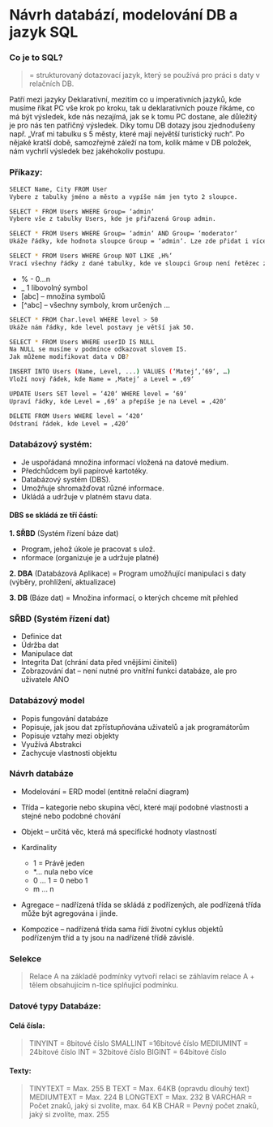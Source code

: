 # Návrh databází, modelování DB a jazyk SQL


### Co je to SQL?

>= strukturovaný dotazovací jazyk, který se používá pro práci s daty v relačních DB.

Patří mezi jazyky Deklarativní, mezitím co u imperativních jazyků, kde musíme říkat PC vše krok po kroku, tak u deklarativních pouze říkáme, co má být výsledek, kde nás nezajímá, jak se k tomu PC dostane, ale důležitý je pro nás ten patřičný výsledek.
Díky tomu DB dotazy jsou zjednodušeny např. „Vrať mi tabulku s 5 městy, které mají největší turistický ruch“. Po nějaké kratší době, samozřejmě záleží na tom, kolik máme v DB položek, nám vychrlí výsledek bez jakéhokoliv postupu. 

### Příkazy:
```sh
SELECT Name, City FROM User
Vybere z tabulky jméno a město a vypíše nám jen tyto 2 sloupce.
```
```sh
SELECT * FROM Users WHERE Group= ‘admin‘
Vybere vše z tabulky Users, kde je přiřazená Group admin.
```
```sh
SELECT * FROM Users WHERE Group= ‘admin‘ AND Group= ‘moderator‘
Ukáže řádky, kde hodnota sloupce Group = ‘admin‘. Lze zde přidat i více podmínek   pomocí (AND, OR, NOT).
```
```sh
SELECT * FROM Users WHERE Group NOT LIKE ‚H%‘
Vrací všechny řádky z dané tabulky, kde ve sloupci Group není řetězec začínající písmenem H a za ním 0-n libovolných symbolů.
```
- % - 0…n
- _ 1 libovolný symbol
- [abc] – množina symbolů
- [^abc] – všechny symboly, krom určených
... 
```sh
SELECT * FROM Char.level WHERE level > 50
Ukáže nám řádky, kde level postavy je větší jak 50.
```
```sh
SELECT * FROM Users WHERE userID IS NULL
Na NULL se musíme v podmínce odkazovat slovem IS.
Jak můžeme modifikovat data v DB?
```
```sh
INSERT INTO Users (Name, Level, ...) VALUES (‘Matej‘,‘69‘, …) 
Vloží nový řádek, kde Name = ‚Matej‘ a Level = ‚69‘
```
```sh
UPDATE Users SET level = ‘420‘ WHERE level = ‘69‘ 
Upraví řádky, kde Level = ‚69‘ a přepíše je na Level = ‚420‘
```
```sh
DELETE FROM Users WHERE level = ‘420‘
Odstraní řádek, kde Level = ‚420‘
```

### Databázový systém:

- Je uspořádaná množina informací vložená na datové medium.
- Předchůdcem byli papírové kartotéky.
- Databázový systém (DBS).
- Umožňuje shromažďovat různé informace.
- Ukládá a udržuje v platném stavu data.

#### DBS se skládá ze tří částí:

**1. SŘBD** (Systém řízení báze dat)
- Program, jehož úkole je pracovat s ulož.
- nformace (organizuje je a udržuje platné)

**2. DBA** (Databázová Aplikace) = Program umožňující manipulaci s daty (výběry, prohlížení, aktualizace)

**3.	DB** (Báze dat) = Množina informací, o kterých chceme mít přehled

### SŘBD (Systém řízení dat)

- Definice dat
- Údržba dat
- Manipulace dat
- Integrita Dat (chrání data před vnějšími činiteli)
- Zobrazování dat – není nutné pro vnitřní funkci databáze, ale pro uživatele ANO

### Databázový model

- Popis fungování databáze
- Popisuje, jak jsou dat zpřístupňována uživatelů a jak programátorům
- Popisuje vztahy mezi objekty
- Využívá Abstrakci
- Zachycuje vlastnosti objektu

### Návrh databáze
- Modelování = ERD model (entitně relační diagram)
- Třída – kategorie nebo skupina věcí, které mají podobné vlastnosti a stejné nebo podobné chování
- Objekt – určitá věc, která má specifické hodnoty vlastností
-  Kardinality 
    - 1 = Právě jeden
    - *... nula nebo více
    - 0 … 1 = 0 nebo 1
    - m … n

- Agregace – nadřízená třída se skládá z podřízených, ale podřízená třída může být agregována i jinde.

- Kompozice – nadřízená třída sama řídí životní cyklus objektů podřízeným tříd a ty jsou na nadřízené třídě závislé.

### Selekce

>Relace A na základě podmínky vytvoří relaci se záhlavím relace A + tělem obsahujícím n-tice splňující podmínku.

### Datové typy Databáze:

#### Celá čísla:

>TINYINT = 8bitové číslo
SMALLINT =16bitové číslo
MEDIUMINT = 24bitové číslo
INT = 32bitové číslo
BIGINT = 64bitové číslo

#### Texty:

>TINYTEXT = Max. 255 B
TEXT = Max. 64KB (opravdu dlouhý text)
MEDIUMTEXT = Max. 224 B
LONGTEXT = Max. 232 B
VARCHAR = Počet znaků, jaký si zvolíte, max. 64 KB
CHAR	= Pevný počet znaků, jaký si zvolíte, max. 255



